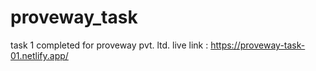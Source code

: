 # proveway_task
task 1 completed for proveway pvt. ltd.
live link : https://proveway-task-01.netlify.app/
